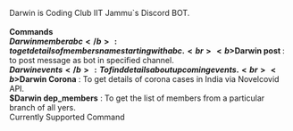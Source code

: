 Darwin is Coding Club IIT Jammu`s Discord BOT.<br><br><b>Commands</b><br>
<b>$Darwin member abc</b> : to get details of members name starting with abc.<br>
<b>$Darwin post <channel> <msg></b> : to post message as bot in specified channel.<br>
<b>$Darwin events</b> : To find details about upcoming events.<br>
<b>$Darwin Corona</b> : To get details of corona cases in India via Novelcovid API.<br>
<b>$Darwin dep_members</b> : To get the list of members from a particular branch of all yers.<br>Currently Supported Command
